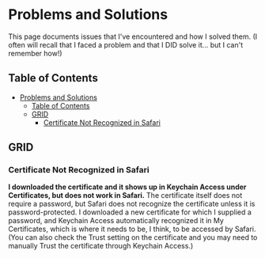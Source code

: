 # Problems and Solutions

This page documents issues that I've encountered and how I solved them. (I often will recall that I faced a problem and that I DID solve it... but I can't remember how!)

## Table of Contents

- [Problems and Solutions](#problems-and-solutions)
  - [Table of Contents](#table-of-contents)
  - [GRID](#grid)
    - [Certificate Not Recognized in Safari](#certificate-not-recognized-in-safari)

## GRID

### Certificate Not Recognized in Safari

**I downloaded the certificate and it shows up in Keychain Access under Certificates, but does not work in Safari.** The certificate itself does not require a password, but Safari does not recognize the certificate unless it is password-protected. I downloaded a new certificate for which I supplied a password, and Keychain Access automatically recognized it in My Certificates, which is where it needs to be, I think, to be accessed by Safari. (You can also check the Trust setting on the certificate and you may need to manually Trust the certificate through Keychain Access.)